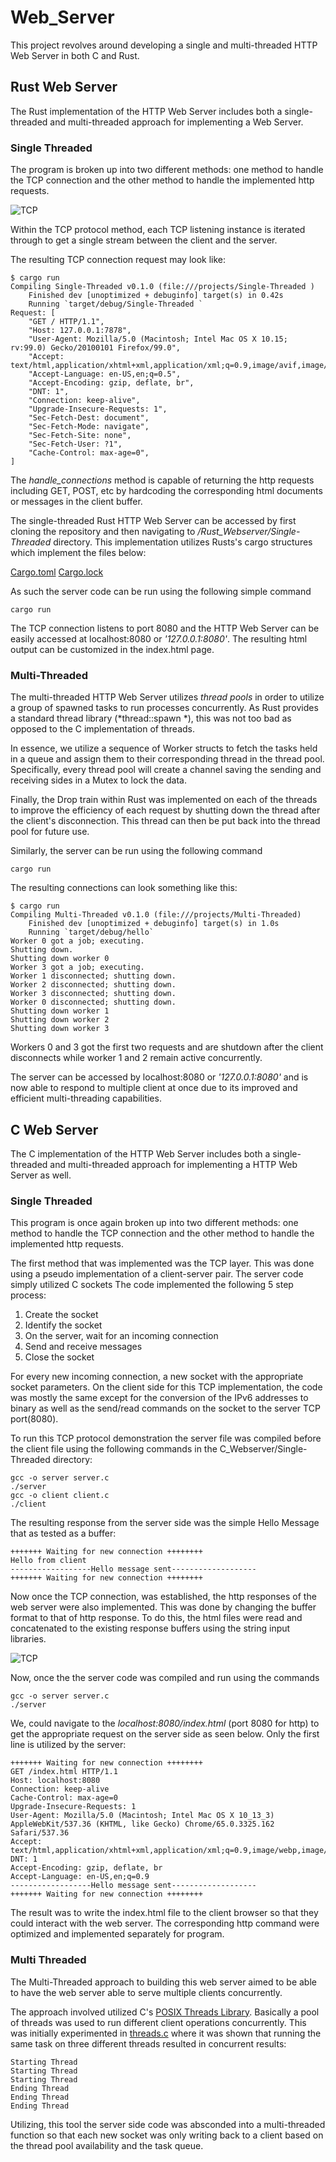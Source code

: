 # Web_Server

This project revolves around developing a single and multi-threaded HTTP Web Server in both C and Rust.  

## Rust Web Server

The Rust implementation of the HTTP Web Server includes both a single-threaded and multi-threaded approach for implementing a Web Server. 

### Single Threaded

The program is broken up into two different methods: one method to handle the TCP connection and the other method to handle the implemented http requests. 

![TCP](https://www.ionos.com/digitalguide/fileadmin/DigitalGuide/Schaubilder/EN-tcp-verbindungsabbau.png)

Within the TCP protocol method, each TCP listening instance is iterated through to get a single stream between the client and the server. 

The resulting TCP connection request may look like:

    $ cargo run
    Compiling Single-Threaded v0.1.0 (file:///projects/Single-Threaded )
        Finished dev [unoptimized + debuginfo] target(s) in 0.42s
        Running `target/debug/Single-Threaded `
    Request: [
        "GET / HTTP/1.1",
        "Host: 127.0.0.1:7878",
        "User-Agent: Mozilla/5.0 (Macintosh; Intel Mac OS X 10.15; rv:99.0) Gecko/20100101 Firefox/99.0",
        "Accept: text/html,application/xhtml+xml,application/xml;q=0.9,image/avif,image/webp,*/*;q=0.8",
        "Accept-Language: en-US,en;q=0.5",
        "Accept-Encoding: gzip, deflate, br",
        "DNT: 1",
        "Connection: keep-alive",
        "Upgrade-Insecure-Requests: 1",
        "Sec-Fetch-Dest: document",
        "Sec-Fetch-Mode: navigate",
        "Sec-Fetch-Site: none",
        "Sec-Fetch-User: ?1",
        "Cache-Control: max-age=0",
    ]

The *handle_connections* method is capable of returning the http requests including GET, POST, etc by hardcoding the corresponding html documents or messages in the client buffer. 

The single-threaded Rust HTTP Web Server can be accessed by first cloning the repository and then navigating to */Rust_Webserver/Single-Threaded* directory. This implementation utilizes Rusts's cargo structures which implement the files below:

[Cargo.toml](Rust_webserver/Single-Threaded/Cargo.lock)
[Cargo.lock](noele2/Web-Server/Rust_Webserver/Single-Threaded/Cargo.lock)

As such the server code can be run using the following simple command

    cargo run

The TCP connection listens to port 8080 and the HTTP Web Server can be easily accessed at localhost:8080 or *'127.0.0.1:8080'*. The resulting html output can be customized in the index.html page. 

### Multi-Threaded

The multi-threaded HTTP Web Server utilizes *thread pools* in order to utilize a group of spawned tasks to run processes concurrently. As Rust provides a standard thread library (*thread::spawn *), this was not too bad as opposed to the C implementation of threads. 

In essence, we utilize a sequence of Worker structs to fetch the tasks held in a queue and assign them to their corresponding thread in the thread pool. Specifically, every thread pool will create a channel saving the sending and receiving sides in a Mutex to lock the data. 

Finally, the Drop train within Rust was implemented on each of the threads to improve the efficiency of each request by shutting down the thread after the client's disconnection. This thread can then be put back into the thread pool for future use. 

Similarly, the server can be run using the following command

    cargo run

The resulting connections can look something like this:

    $ cargo run
    Compiling Multi-Threaded v0.1.0 (file:///projects/Multi-Threaded)
        Finished dev [unoptimized + debuginfo] target(s) in 1.0s
        Running `target/debug/hello`
    Worker 0 got a job; executing.
    Shutting down.
    Shutting down worker 0
    Worker 3 got a job; executing.
    Worker 1 disconnected; shutting down.
    Worker 2 disconnected; shutting down.
    Worker 3 disconnected; shutting down.
    Worker 0 disconnected; shutting down.
    Shutting down worker 1
    Shutting down worker 2
    Shutting down worker 3

Workers 0 and 3 got the first two requests and are shutdown after the client disconnects while worker 1 and 2 remain active concurrently. 

The server can be accessed by localhost:8080 or *'127.0.0.1:8080'* and is now able to respond to multiple client at once due to its improved and efficient multi-threading capabilities. 

## C Web Server

The C implementation of the HTTP Web Server includes both a single-threaded and multi-threaded approach for implementing a HTTP Web Server as well. 

### Single Threaded

This program is once again broken up into two different methods: one method to handle the TCP connection and the other method to handle the implemented http requests. 

The first method that was implemented was the TCP layer. This was done using a pseudo implementation of a client-server pair. The server code simply utilized C sockets The code implemented the following 5 step process:
1. Create the socket
2. Identify the socket
3. On the server, wait for an incoming connection
4. Send and receive messages
5. Close the socket

For every new incoming connection, a new socket with the appropriate socket parameters. On the client side for this TCP implementation, the code was mostly the same except for the conversion of the IPv6 addresses to binary as well as the send/read commands on the socket to the server TCP port(8080). 

To run this TCP protocol demonstration the server file was compiled before the client file using the following commands in the C_Webserver/Single-Threaded directory:

    gcc -o server server.c 
    ./server
    gcc -o client client.c 
    ./client

The resulting response from the server side was the simple Hello Message that as tested as a buffer:

    +++++++ Waiting for new connection ++++++++
    Hello from client
    ------------------Hello message sent-------------------
    +++++++ Waiting for new connection ++++++++

Now once the TCP connection, was established, the http responses of the web server were also implemented. This was done by changing the buffer format to that of http response. To do this, the html files were read and concatenated to the existing response buffers using the string input libraries. 

![TCP](https://developer.mozilla.org/en-US/docs/Web/HTTP/Messages/httpmsg2.png)

Now, once the the server code was compiled and run using the commands

    gcc -o server server.c 
    ./server

We, could navigate to the *localhost:8080/index.html* (port 8080 for http) to get the appropriate request on the server side as seen below. Only the first line is utilized by the server:


    +++++++ Waiting for new connection ++++++++
    GET /index.html HTTP/1.1
    Host: localhost:8080
    Connection: keep-alive
    Cache-Control: max-age=0
    Upgrade-Insecure-Requests: 1
    User-Agent: Mozilla/5.0 (Macintosh; Intel Mac OS X 10_13_3) AppleWebKit/537.36 (KHTML, like Gecko) Chrome/65.0.3325.162 Safari/537.36
    Accept: text/html,application/xhtml+xml,application/xml;q=0.9,image/webp,image/apng,*/*;q=0.8
    DNT: 1
    Accept-Encoding: gzip, deflate, br
    Accept-Language: en-US,en;q=0.9
    ------------------Hello message sent-------------------
    +++++++ Waiting for new connection ++++++++

The result was to write the index.html file to the client browser so that they could interact with the web server. The corresponding http command were optimized and implemented separately for program. 

### Multi Threaded

The Multi-Threaded approach to building this web server aimed to be able to have the web server able to serve multiple clients concurrently. 

The approach involved utilized C's [POSIX Threads Library](https://en.wikipedia.org/wiki/Pthreads). Basically a pool of threads was used to run different client operations concurrently. This was initially experimented in [threads.c](noele2/Web-Server/C_Webserver/Multi-Threaded/threads.c) where it was shown that running the same task on three different threads resulted in concurrent results:

    Starting Thread
    Starting Thread
    Starting Thread
    Ending Thread
    Ending Thread
    Ending Thread

Utilizing, this tool the server side code was absconded into a multi-threaded function so that each new socket was only writing back to a client based on the thread pool availability and the task queue.  



